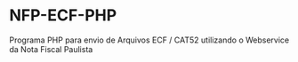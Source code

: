 NFP-ECF-PHP
===========

Programa PHP para envio de Arquivos ECF / CAT52 utilizando o Webservice da Nota Fiscal Paulista
